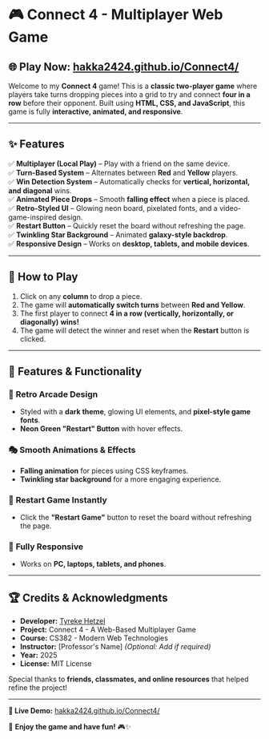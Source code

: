 # 🎮 **Connect 4 - Multiplayer Web Game**  

## 🌐 **Play Now: [hakka2424.github.io/Connect4/](https://hakka2424.github.io/Connect4/)**  

Welcome to my **Connect 4** game! This is a **classic two-player game** where players take turns dropping pieces into a grid to try and connect **four in a row** before their opponent. Built using **HTML, CSS, and JavaScript**, this game is fully **interactive, animated, and responsive**.  

---

## **✨ Features**
✅ **Multiplayer (Local Play)** – Play with a friend on the same device.  
✅ **Turn-Based System** – Alternates between **Red** and **Yellow** players.  
✅ **Win Detection System** – Automatically checks for **vertical, horizontal, and diagonal** wins.  
✅ **Animated Piece Drops** – Smooth **falling effect** when a piece is placed.  
✅ **Retro-Styled UI** – Glowing neon board, pixelated fonts, and a video-game-inspired design.  
✅ **Restart Button** – Quickly reset the board without refreshing the page.  
✅ **Twinkling Star Background** – Animated **galaxy-style backdrop**.  
✅ **Responsive Design** – Works on **desktop, tablets, and mobile devices**.  

---

## **🔧 How to Play**
1. Click on any **column** to drop a piece.  
2. The game will **automatically switch turns** between **Red and Yellow**.  
3. The first player to connect **4 in a row (vertically, horizontally, or diagonally)** **wins!**  
4. The game will detect the winner and reset when the **Restart** button is clicked.  

---

## **🚀 Features & Functionality**

### 🎨 **Retro Arcade Design**
- Styled with a **dark theme**, glowing UI elements, and **pixel-style game fonts**.  
- **Neon Green "Restart" Button** with hover effects.  

### 🎭 **Smooth Animations & Effects**
- **Falling animation** for pieces using CSS keyframes.  
- **Twinkling star background** for a more engaging experience.  

### 🔄 **Restart Game Instantly**
- Click the **"Restart Game"** button to reset the board without refreshing the page.  

### 📱 **Fully Responsive**
- Works on **PC, laptops, tablets, and phones**.  

---

## **🏆 Credits & Acknowledgments**  
- **Developer:** [Tyreke Hetzel](https://github.com/Hakka2424)  
- **Project:** Connect 4 - A Web-Based Multiplayer Game  
- **Course:** CS382 - Modern Web Technologies  
- **Instructor:** [Professor's Name] *(Optional: Add if required)*  
- **Year:** 2025  
- **License:** MIT License  

Special thanks to **friends, classmates, and online resources** that helped refine the project!  

---

**📌 Live Demo:** [hakka2424.github.io/Connect4/](https://hakka2424.github.io/Connect4/)  

🚀 **Enjoy the game and have fun!** 🎮✨
